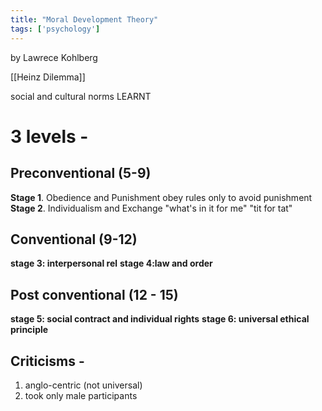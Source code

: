 ```yaml
---
title: "Moral Development Theory"
tags: ['psychology']
---
```


by Lawrece Kohlberg

[[Heinz Dilemma]]

social and cultural norms
LEARNT


# 3 levels -

## Preconventional (5-9)
**Stage 1**. Obedience and Punishment
	obey rules only to avoid punishment
**Stage 2**. Individualism and Exchange
	"what's in it for me" 
	"tit for tat"

## Conventional (9-12)
**stage 3: interpersonal rel**
**stage 4:law and order**

## Post conventional (12 - 15)
**stage 5: social contract and individual rights**
**stage 6: universal ethical principle**

## Criticisms -
1) anglo-centric (not universal)
2) took only male participants 

